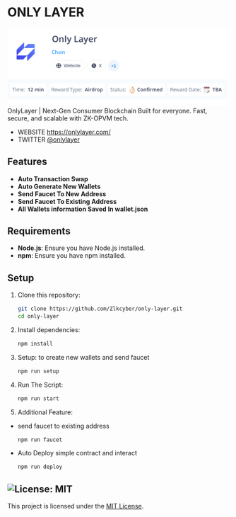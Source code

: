 # ONLY LAYER

![banner](image.png)
OnlyLayer | Next-Gen Consumer Blockchain Built for everyone. Fast, secure, and scalable with ZK-OPVM tech.
- WEBSITE https://onlylayer.com/
- TWITTER [@onlylayer](https://x.com/onlylayer)


## Features

- **Auto Transaction Swap**
- **Auto Generate New Wallets**
- **Send Faucet To New Address**
- **Send Faucet To Existing Address**
- **All Wallets information Saved In wallet.json** 

## Requirements

- **Node.js**: Ensure you have Node.js installed.
- **npm**: Ensure you have npm installed.


## Setup

1. Clone this repository:
   ```bash
   git clone https://github.com/Zlkcyber/only-layer.git
   cd only-layer
   ```
2. Install dependencies:
   ```bash
   npm install
   ```
3. Setup: to create new wallets and send faucet
   ```bash
   npm run setup
   ```
4. Run The Script:
   ```bash
   npm run start
   ```
5. Additional Feature: 

- send faucet to existing address

    ```bash
    npm run faucet
    ```
- Auto Deploy simple contract and interact
   ```bash
   npm run deploy
   ```


## ![License: MIT](https://img.shields.io/badge/License-MIT-yellow.svg)

This project is licensed under the [MIT License](LICENSE).

